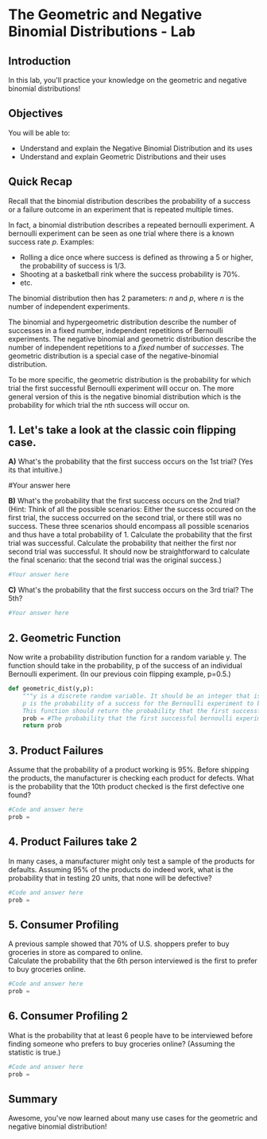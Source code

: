 
# The Geometric and Negative Binomial Distributions - Lab

## Introduction

In this lab, you'll practice your knowledge on the geometric and negative binomial distributions!

## Objectives
You will be able to:
- Understand and explain the Negative Binomial Distribution and its uses
- Understand and explain Geometric Distributions and their uses

## Quick Recap

Recall that the binomial distribution describes the probability of a success or a failure outcome in an experiment that is repeated multiple times.

In fact, a binomial distribution describes a repeated bernoulli experiment. A bernoulli experiment can be seen as one trial where there is a known success rate $p$. Examples:
- Rolling a dice once where success is defined as throwing a 5 or higher, the probability of success is 1/3.
- Shooting at a basketball rink where the success probability is 70%.
- etc.

The binomial distribution then has 2 parameters: $n$ and $p$, where $n$ is the number of independent experiments.

The binomial and hypergeometric distribution describe the number of successes in a fixed number, independent repetitions of Bernoulli experiments. The negative binomial and geometric
distribution describe the number of independent repetitions to a *fixed* number of *successes*. The geometric distribution is a special case of the negative-binomial distribution.

To be more specific, the geometric distribution is the probability for which trial the first successful Bernoulli experiment will occur on. The more general version of this is the negative binomial distribution which is the probability for which trial the nth success will occur on.

## 1. Let's take a look at the classic coin flipping case.

**A)** What's the probability that the first success occurs on the 1st trial? (Yes its that intuitive.)

#Your answer here

**B)** What's the probability that the first success occurs on the 2nd trial?  
(Hint: Think of all the possible scenarios: Either the success occured on the first trial, the success occurred on the second trial, or there still was no success. These three scenarios should encompass all possible scenarios and thus have a total probability of 1. Calculate the probability that the first trial was successful. Calculate the probability that neither the first nor second trial was successful. It should now be straightforward to calculate the final scenario: that the second trial was the original success.)  


```python
#Your answer here
```

**C)** What's the probability that the first success occurs on the 3rd trial? The 5th?


```python
#Your answer here
```

## 2. Geometric Function
Now write a probability distribution function for a random variable y. The function should take in the probability, p of the success of an individual Bernoulli experiment. (In our previous coin flipping example, p=0.5.)


```python
def geometric_dist(y,p):
    """y is a discrete random variable. It should be an integer that is greater then zero.
    p is the probability of a success for the Bernoulli experiment to be conducted.
    This function should return the probability that the first successful Bernoulli experiment will occur on the yth trial."""
    prob = #The probability that the first successful bernoulli experiment occurs on the yth trial.
    return prob
```

## 3. Product Failures
Assume that the probability of a product working is 95%. Before shipping the products, the manufacturer is checking each product for defects. What is the probability that the 10th product checked is the first defective one found?


```python
#Code and answer here
prob = 
```

## 4. Product Failures take 2
In many cases, a manufacturer might only test a sample of the products for defaults. Assuming 95% of the products do indeed work, what is the probability that in testing 20 units, that none will be defective?


```python
#Code and answer here
prob = 
```

## 5. Consumer Profiling
A previous sample showed that 70% of U.S. shoppers prefer to buy groceries in store as compared to online.  
Calculate the probability that the 6th person interviewed is the first to prefer to buy groceries online.


```python
#Code and answer here
prob = 
```

## 6. Consumer Profiling 2
What is the probability that at least 6 people have to be interviewed before finding someone who prefers to buy groceries online? (Assuming the statistic is true.)


```python
#Code and answer here
prob = 
```

## Summary

Awesome, you've now learned about many use cases for the geometric and negative binomial distribution!
